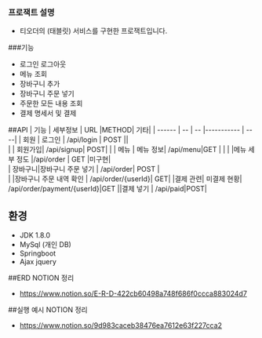 ### 프로잭트 설명
- 티오더의 (태블릿) 서비스를 구현한 프로잭트입니다.

###기능
- 로그인 로그아웃
- 메뉴 조회 
- 장바구니 추가
- 장바구니 주문 넣기
- 주문한 모든 내용 조회 
- 결제 명세서 및 결제


##API
| 기능 | 세부정보 | URL |METHOD|  기타|
| ------ | -- | -- |----------- |  ----|
| 회원 | 로그인 | /api/login | POST ||  
|  | 회원가입| /api/signup| POST|  |
| 메뉴 | 메뉴 정보| /api/menu|GET   |  |
|  |메뉴 세부 정도  |/api/order | GET️  |미구현|  
|  장바구니|장바구니 주문 넣기  | /api/order| POST |  
|  |장바구니 주문 내역 확인  | /api/order/{userId}| GET|
|결제 관련| 미결제 현황| /api/order/payment/{userId}|GET
||결제 넣기 | /api/paid|POST|


## 환경
- JDK 1.8.0
- MySql (개인 DB)
- Springboot 
- Ajax jquery


##ERD
NOTION 정리
- https://www.notion.so/E-R-D-422cb60498a748f686f0ccca883024d7



##실행 예시
NOTION 정리
- https://www.notion.so/9d983caceb38476ea7612e63f227cca2
